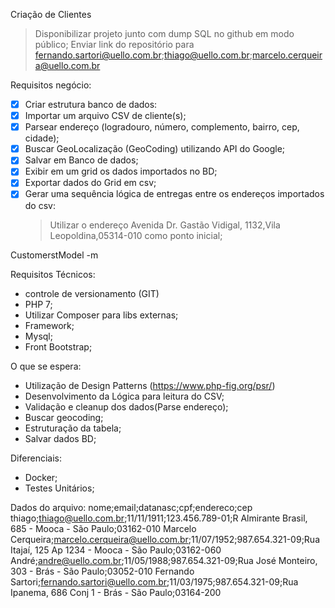 Criação de Clientes

> Disponibilizar projeto junto com dump SQL no github em modo público;
> Enviar link do repositório para fernando.sartori@uello.com.br;thiago@uello.com.br;marcelo.cerqueira@uello.com.br


Requisitos negócio:

- [X] Criar estrutura banco de dados:    
- [X] Importar um arquivo CSV de cliente(s);
- [X] Parsear endereço (logradouro, número, complemento, bairro, cep, cidade);
- [X] Buscar GeoLocalização (GeoCoding) utilizando API do Google;
- [X] Salvar em Banco de dados;
- [x] Exibir em um grid os dados importados no BD;
- [X] Exportar dados do Grid em csv;
- [X] Gerar uma sequência lógica de entregas entre os endereços importados do csv:
    > Utilizar o endereço Avenida Dr. Gastão Vidigal, 1132,Vila Leopoldina,05314-010 como ponto inicial;

CustomerstModel -m

Requisitos Técnicos:

- controle de versionamento (GIT)
- PHP 7;
- Utilizar Composer para libs externas;
- Framework;
- Mysql;
- Front Bootstrap;

O que se espera: 

- Utilização de Design Patterns (https://www.php-fig.org/psr/)
- Desenvolvimento da Lógica para leitura do CSV;
- Validação e cleanup dos dados(Parse endereço);
- Buscar geocoding;
- Estruturação da tabela;
- Salvar dados BD;

Diferenciais:

- Docker;
- Testes Unitários;

Dados do arquivo:
nome;email;datanasc;cpf;endereco;cep
thiago;thiago@uello.com.br;11/11/1911;123.456.789-01;R Almirante Brasil, 685 - Mooca - São Paulo;03162-010
Marcelo Cerqueira;marcelo.cerqueira@uello.com.br;11/07/1952;987.654.321-09;Rua Itajaí, 125 Ap 1234 - Mooca - São Paulo;03162-060
André;andre@uello.com.br;11/05/1988;987.654.321-09;Rua José Monteiro, 303 - Brás - São Paulo;03052-010
Fernando Sartori;fernando.sartori@uello.com.br;11/03/1975;987.654.321-09;Rua Ipanema, 686 Conj 1 - Brás - São Paulo;03164-200
